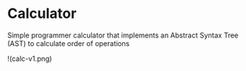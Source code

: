 # Calculator
Simple programmer calculator that implements an Abstract Syntax Tree (AST) to calculate order of operations

!(calc-v1.png)
